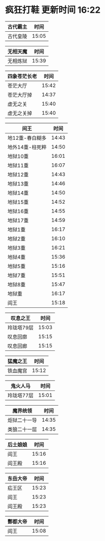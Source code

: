 # 疯狂打鞋 更新时间 16:22

| 古代霸主   | 时间    |
|--------|-------|
| 古代皇陵 | 15:05 |

| 无相天魔   | 时间    |
|--------|-------|
| 无相炼狱 | 15:39 |

| 四象苍茫长老   | 时间    |
|--------|-------|
| 苍茫大厅 | 15:42 |
| 苍茫大厅掉 | 14:37 |
| 虚无之关 | 15:40 |
| 虚无之关掉 | 15:40 |

| 间王   | 时间    |
|--------|-------|
| 地12重-春白糊多 | 14:43 |
| 地外14重-柱死粹 | 14:50 |
| 地狱10重 | 16:01 |
| 地狱11重 | 16:07 |
| 地狱12重 | 14:43 |
| 地狱13重 | 14:46 |
| 地狱14重 | 14:50 |
| 地狱15重 | 14:52 |
| 地狱16重 | 14:55 |
| 地狱17重 | 14:59 |
| 地狱1重 | 16:17 |
| 地狱2重 | 16:10 |
| 地狱3重 | 16:21 |
| 地狱4重 | 15:36 |
| 地狱5重 | 15:16 |
| 地狱7重 | 15:51 |
| 地狱8重 | 15:47 |
| 地狱重 | 16:17 |
| 阎王 | 15:18 |

| 叹息之王   | 时间    |
|--------|-------|
| 玲珑塔79层 | 15:03 |
| 叹息回廓 | 15:15 |
| 叹息回廊 | 15:15 |

| 猛魔之王   | 时间    |
|--------|-------|
| 铁血魔宫 | 15:12 |

| 鬼火人马   | 时间    |
|--------|-------|
| 玲珑塔77层 | 15:01 |

| 魔界统领   | 时间    |
|--------|-------|
| 炬狱二十一导 | 14:35 |
| 类狼二十一层 | 14:35 |

| 后土娘娘   | 时间    |
|--------|-------|
| 阎王 | 15:16 |
| 阎王殿 | 15:16 |

| 东岳大帝   | 时间    |
|--------|-------|
| 疝王区 | 15:23 |
| 阎王 | 15:23 |
| 阎王殿 | 15:23 |

| 酆都大帝   | 时间    |
|--------|-------|
| 阎王 | 15:08 |